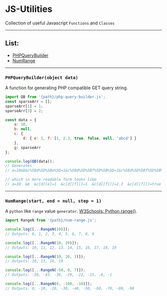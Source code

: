 # JS-Utilities

Collection of useful Javascript `Functions` and `Classes`

---

## List:
- [PHPQueryBuilder](#phpquerybuilderobject-data)
- [NumRange](#numrangestart-end--null-step--1)

---

### `PHPQueryBuilder(object data)`

A function for generating PHP compatible GET query string.

```javascript
import QB from '{path}/php-query-builder.js';
const sparseArr = [];
sparseArr[1] = 1;
sparseArr[3] = 2;

const data = {
	a: 10,
	b: null,
	c: {
		d: { e: 1, f: [1, 2.3, true, false, null, 'abcd'] }
	},
	g: sparseArr
};

console.log(QB(data));
// Generates
// a=10&b&c%5Bd%5D%5Be%5D=1&c%5Bd%5D%5Bf%5D%5B%5D=1&c%5Bd%5D%5Bf%5D%5B%5D=2.3&c%5Bd%5D%5Bf%5D%5B%5D=true&c%5Bd%5D%5Bf%5D%5B%5D=false&c%5Bd%5D%5Bf%5D%5B%5D&c%5Bd%5D%5Bf%5D%5B%5D=abcd&g%5B1%5D=1&g%5B3%5D=2

// which in more readable form looks like
// a=10  &b  &c[d][e]=1  &c[d][f][]=1  &c[d][f][]=2.3  &c[d][f][]=true  &c[d][f][]=false  &c[d][f][]  &c[d][f][]=abcd  &g[1]=1  &g[3]=2
```
---

### `NumRange(start, end = null, step = 1)`
A `python` like `range` value `generator`.
[W3Schools: Python range()](https://www.w3schools.com/python/ref_func_range.asp).
```javascript
import RangeN from '{path}/num-range.js';

console.log([...RangeN(10)]);
// Outputs: 0, 1, 2, 3, 4, 5, 6, 7, 8, 9

console.log([...RangeN(10, 20)]);
// Outputs: 10, 11, 12, 13, 14, 15, 16, 17, 18, 19

console.log([...RangeN(10, 20, 3)]);
// Outputs: 10, 13, 16, 19

console.log([...RangeN(-50, 0, 7)]);
// Outputs: -50, -43, -36, -29, -22, -15, -8, -1

console.log([...RangeN(0, -100, -10)]);
// Outputs: 0, -10, -20, -30, -40, -50, -60, -70, -80, -90

```